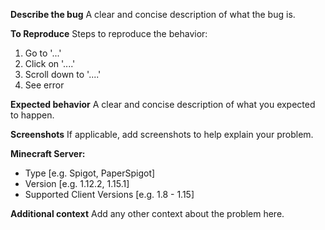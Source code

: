 **Describe the bug**
A clear and concise description of what the bug is.

**To Reproduce**
Steps to reproduce the behavior:
1. Go to '...'
2. Click on '....'
3. Scroll down to '....'
4. See error

**Expected behavior**
A clear and concise description of what you expected to happen.

**Screenshots**
If applicable, add screenshots to help explain your problem.

**Minecraft Server:**
 - Type [e.g. Spigot, PaperSpigot]
 - Version [e.g. 1.12.2, 1.15.1]
 - Supported Client Versions [e.g. 1.8 - 1.15]

**Additional context**
Add any other context about the problem here.
